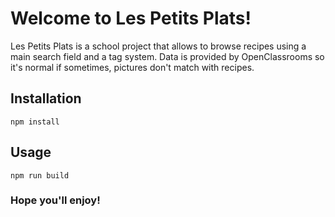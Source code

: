 # Welcome to Les Petits Plats!

Les Petits Plats is a school project that allows to browse recipes using a main search field and a tag system.
Data is provided by OpenClassrooms so it's normal if sometimes, pictures don't match with recipes.

## Installation

`npm install`

## Usage

`npm run build`

### Hope you'll enjoy!
